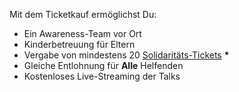 Mit dem Ticketkauf ermöglichst Du:

- Ein Awareness-Team vor Ort
- Kinderbetreuung für Eltern
- Vergabe von mindestens 20 [Solidaritäts-Tickets](#du-kannst-dir-kein-ticket-leisten) **&#42;**
- Gleiche Entlohnung für **Alle** Helfenden
- Kostenloses Live-Streaming der Talks
